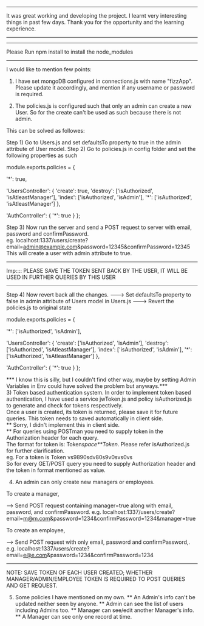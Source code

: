 *************************
It was great working and developing the project. I learnt very interesting things in past few days.
Thank you for the opportunity and the learning experience.
*************************

*************************
Please Run npm install to install the node_modules
*************************

I would like to mention few points:
1) I have set mongoDB configured in connections.js with name "fizzApp". Please update it accordingly, and mention if any username or password is required.

2) The policies.js is configured such that only an admin can create a new User.
So for the create can't be used as such because there is not admin.

This can be solved as followes:

Step 1) Go to Users.js and set defaultsTo property to true in the admin attribute of User model.
Step 2) Go to policies.js in config folder and set the following properties as such

module.exports.policies = {

'*': true,

  'UsersController': {
    'create': true,
    'destroy': ['isAuthorized', 'isAtleastManager'],
    'index': ['isAuthorized', 'isAdmin'],
    '*': ['isAuthorized', 'isAtleastManager']
  },

  'AuthController': {
    '*': true
  }
};

Step 3) Now run the server and send a POST request to server with email, password and confirmPassword.
<br />
eg. localhost:1337/users/create?email=admin@example.com&password=12345&confirmPassword=12345
<br />
This will create a user with admin attribute to true.
<br />
******
Imp::::
PLEASE SAVE THE TOKEN SENT BACK BY THE USER, IT WILL BE USED IN FURTHER QUERIES BY THIS USER
*******

Step 4)
Now revert back all the changes.
---> Set defaultsTo property to false in admin attribute of Users model in Users.js
---> Revert the policies.js to original state

module.exports.policies = {

  '*': ['isAuthorized', 'isAdmin'],

  'UsersController': {
    'create': ['isAuthorized', 'isAdmin'],
    'destroy': ['isAuthorized', 'isAtleastManager'],
    'index': ['isAuthorized', 'isAdmin'],
    '*': ['isAuthorized', 'isAtleastManager']
  },

  'AuthController': {
    '*': true
  }
};

*** I know this is silly, but I couldn't find other way, maybe by setting Admin Variables in Env could have solved the problem but anyways.***
<br />
3) Token based authentication system.
In order to implement token based authentication, I have used a service jwToken.js and policy isAuthorized.js to generate and check for tokens respectively.
<br />
Once a user is created, its token is returned, please save it for future queries. This token needs to saved automatically in client side.
<br />
** Sorry, I didn't implement this in client side.
<br />
** For queries using POSTman you need to supply token in the Authorization header for each query.
<br />
The format for token is: Token*space**Token*. Please refer isAuthorized.js for further clarification.<br />
eg. For a token is Token vs9890sdv80s9v0svs0vs
<br />
So for every GET/POST query you need to supply Authorization header and the token in format mentioned as value.


4) An admin can only create new managers or employees.

To create a manager,

--> Send POST request containing manager=true along with email, password, and confirmPassword.
	e.g. localhost:1337/users/create?email=m@m.com&password=1234&confirmPassword=1234&manager=true

To create an employee,

--> Send POST request with only email, password and confirmPassword,.
	e.g. localhost:1337/users/create?email=e@e.com&password=1234&confirmPassword=1234

****
NOTE: SAVE TOKEN OF EACH USER CREATED; WHETHER MANAGER/ADMIN/EMPLOYEE
		TOKEN IS REQUIRED TO POST QUERIES AND GET REQUEST.

5) Some policies I have mentioned on my own.
** An Admin's info can't be updated neither seen by anyone.
** Admin can see the list of users including Admins too.
** Manager can see/edit another Manager's info.
** A Manager can see only one record at time.
